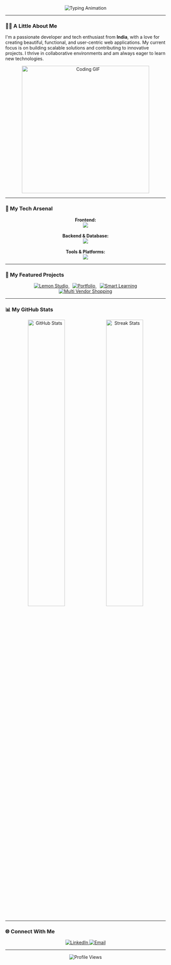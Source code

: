 <div align="center">
  <img src="https://svg-typing-animation.netlify.app/api?lines=Hi%2C+I'm+Ashirwad+Sharma+👋;A+Web+Developer+%26+Tech+Enthusiast!;Always+Building+%26+Learning...;Welcome+to+my+Profile!+✨&font=Fira%20Code&size=30&duration=1000&color=007ACC" alt="Typing Animation" />
</div>

---

### 👨‍💻 A Little About Me

I'm a passionate developer and tech enthusiast from **India**, with a love for creating beautiful, functional, and user-centric web applications. My current focus is on building scalable solutions and contributing to innovative projects. I thrive in collaborative environments and am always eager to learn new technologies.

<p align="center">
  <img src="https://raw.githubusercontent.com/halfrost/halfrost/master/img/coding.gif" alt="Coding GIF" width="400"/>
</p>

---

### 🚀 My Tech Arsenal

<p align="center">
  <strong>Frontend:</strong><br>
  <a href="https://skillicons.dev">
    <img src="https://skillicons.dev/icons?i=react,nextjs,js,ts,tailwind,html,css" />
  </a>
  <br><br>
  <strong>Backend & Database:</strong><br>
  <a href="https://skillicons.dev">
    <img src="https://skillicons.dev/icons?i=nodejs,express,python,mongodb,postgres" />
  </a>
  <br><br>
  <strong>Tools & Platforms:</strong><br>
  <a href="https://skillicons.dev">
    <img src="https://skillicons.dev/icons?i=git,github,vscode,figma,docker,vercel" />
  </a>
</p>

---

### 🌟 My Featured Projects

<div align="center">
  <a href="https://lemonstudio.vercel.app/" style="margin: 5px;">
    <img src="https://img.shields.io/badge/Lemon_Studio-🍋-black?style=for-the-badge&logo=vercel" alt="Lemon Studio"/>
  </a>
  <a href="https://ashirwad-sharma-portfolio.vercel.app/" style="margin: 5px;">
    <img src="https://img.shields.io/badge/My_Portfolio-🌐-blue?style=for-the-badge&logo=vercel" alt="Portfolio"/>
  </a>
  <a href="https://smart-learning-taupe.vercel.app/" style="margin: 5px;">
    <img src="https://img.shields.io/badge/Smart_Learning-🧠-orange?style=for-the-badge&logo=vercel" alt="Smart Learning"/>
  </a>
  <a href="https://drappi.in/" style="margin: 5px;">
    <img src="https://img.shields.io/badge/Multi_Vendor_Shopping-🛒-green?style=for-the-badge&logo=shopify" alt="Multi Vendor Shopping"/>
  </a>
</div>

---

### 📊 My GitHub Stats

<div align="center">
  <img src="https://github-readme-stats.vercel.app/api?username=Geeky-ash&show_icons=true&theme=tokyonight&hide_border=true&include_all_commits=true&count_private=true" alt="GitHub Stats" width="48%"/>
  <img src="https://github-readme-streak-stats.herokuapp.com/?user=Geeky-ash&theme=tokyonight&hide_border=true" alt="Streak Stats" width="48%" />
</div>

---

### 🌐 Connect With Me

<p align="center">
  <a href="https://www.linkedin.com/in/your-linkedin-profile/">
    <img src="https://img.shields.io/badge/LinkedIn-0077B5?style=for-the-badge&logo=linkedin&logoColor=white" alt="LinkedIn" />
  </a>
  <a href="mailto:youremail@gmail.com">
    <img src="https://img.shields.io/badge/Gmail-D14836?style=for-the-badge&logo=gmail&logoColor=white" alt="Email" />
  </a>
</p>

---

<div align="center">
  <img src="https://komarev.com/ghpvc/?username=Geeky-ash&label=Views&color=blueviolet&style=flat-square" alt="Profile Views" />
</div>
